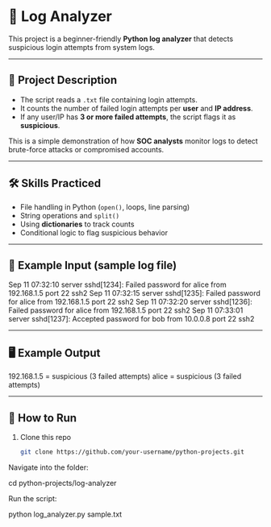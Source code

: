 # 📝 Log Analyzer

This project is a beginner-friendly **Python log analyzer** that detects suspicious login attempts from system logs.  

---

## 📖 Project Description
- The script reads a `.txt` file containing login attempts.  
- It counts the number of failed login attempts per **user** and **IP address**.  
- If any user/IP has **3 or more failed attempts**, the script flags it as **suspicious**.  

This is a simple demonstration of how **SOC analysts** monitor logs to detect brute-force attacks or compromised accounts.

---

## 🛠️ Skills Practiced
- File handling in Python (`open()`, loops, line parsing)  
- String operations and `split()`  
- Using **dictionaries** to track counts  
- Conditional logic to flag suspicious behavior  

---

## 📂 Example Input (sample log file)
Sep 11 07:32:10 server sshd[1234]: Failed password for alice from 192.168.1.5 port 22 ssh2
Sep 11 07:32:15 server sshd[1235]: Failed password for alice from 192.168.1.5 port 22 ssh2
Sep 11 07:32:20 server sshd[1236]: Failed password for alice from 192.168.1.5 port 22 ssh2
Sep 11 07:33:01 server sshd[1237]: Accepted password for bob from 10.0.0.8 port 22 ssh2


---

## 🖥️ Example Output
192.168.1.5 = suspicious (3 failed attempts)
alice = suspicious (3 failed attempts)


---

## 🚀 How to Run
1. Clone this repo  
   ```bash
   git clone https://github.com/your-username/python-projects.git

Navigate into the folder:

cd python-projects/log-analyzer


Run the script:

python log_analyzer.py sample.txt
